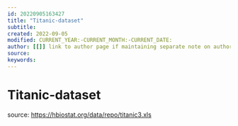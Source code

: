 ```yaml
---
id: 20220905163427
title: "Titanic-dataset"
subtitle: 
created: 2022-09-05
modified: CURRENT_YEAR:-CURRENT_MONTH:-CURRENT_DATE:
author: [[]] link to author page if maintaining separate note on author
source: 
keywords: 
---
```



# Titanic-dataset

source: https://hbiostat.org/data/repo/titanic3.xls


